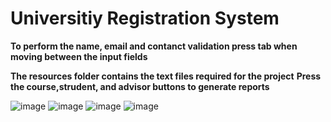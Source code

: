 # Universitiy Registration System

**To perform the name, email and contanct validation press tab  when moving between the input fields**

**The resources folder contains the text files required for the project**
**Press the course,strudent, and advisor buttons to generate  reports**

![image](https://user-images.githubusercontent.com/60697895/136692005-b2093d75-f0a9-4e5e-8617-8de73dd32726.png)
![image](https://user-images.githubusercontent.com/60697895/136692053-6db11112-8004-4df9-8c2d-2249083373aa.png)
![image](https://user-images.githubusercontent.com/60697895/136692064-29d6600e-9e40-4f8d-93b4-0ef2b8eb3f41.png)
![image](https://user-images.githubusercontent.com/60697895/136692079-b5499cf3-db26-4948-8e3f-1694a2c2baf5.png)

